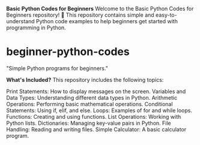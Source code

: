 **Basic Python Codes for Beginners**
Welcome to the Basic Python Codes for Beginners repository! 🎉 This repository contains simple and easy-to-understand Python code 
examples to help beginners get started with programming in Python.

# beginner-python-codes
"Simple Python programs for beginners."

**What's Included?**
This repository includes the following topics:

Print Statements: How to display messages on the screen.
Variables and Data Types: Understanding different data types in Python.
Arithmetic Operations: Performing basic mathematical operations.
Conditional Statements: Using if, elif, and else.
Loops: Examples of for and while loops.
Functions: Creating and using functions.
List Operations: Working with Python lists.
Dictionaries: Managing key-value pairs in Python.
File Handling: Reading and writing files.
Simple Calculator: A basic calculator program.
